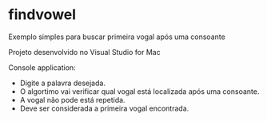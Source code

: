# findvowel
Exemplo simples para buscar primeira vogal após uma consoante

Projeto desenvolvido no Visual Studio for Mac

Console application:

- Digite a palavra desejada.
- O algortimo vai verificar qual vogal está localizada após uma consoante.
- A vogal não pode está repetida.
- Deve ser considerada a primeira vogal encontrada.
